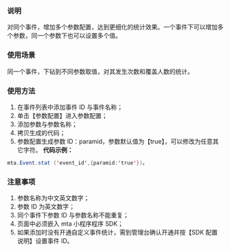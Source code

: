 ### 说明
对同个事件，增加多个参数配置，达到更细化的统计效果。一个事件下可以增加多个参数，同一个参数下也可以设置多个值。
### 使用场景
同一个事件，下钻到不同参数取值，对其发生次数和覆盖人数的统计。
### 使用方法
1. 在事件列表中添加事件 ID 与事件名称；
2. 单击【参数配置】进入参数配置；
3. 添加参数与参数名称；
4. 拷贝生成的代码；
5. 参数配置生成参数 ID：paramid，参数默认值为【true】，可以修改为任意其它字符。
**代码示例：**
```java
mta.Event.stat ('event_id',{paramid:'true'})。
```
### 注意事项
1. 参数名称为中文英文数字；
2. 参数 ID 为英文数字；
3. 同个事件下参数 ID 与参数名称不能重复；
4. 页面中必须嵌入 mta 小程序程序 SDK；
5. 如果添加时没有开通自定义事件统计，需到管理台确认开通并按【SDK 配置说明】设置事件 ID。